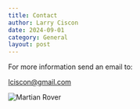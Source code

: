 ```yaml
---
title: Contact
author: Larry Ciscon
date: 2024-09-01
category: General
layout: post
---
```


For more information send an email to: 

lciscon@gmail.com


![Martian Rover](/MartianRoadtrip/assets/images/qrcode.jpeg)
